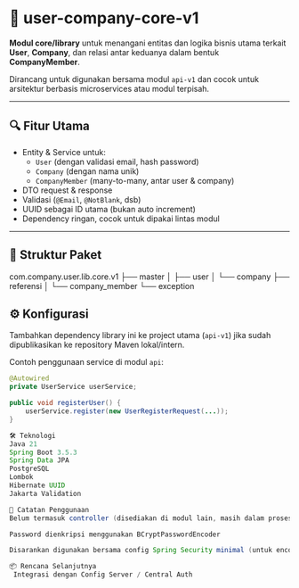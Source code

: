 # 🧩 user-company-core-v1

**Modul core/library** untuk menangani entitas dan logika bisnis utama terkait **User**, **Company**, dan relasi antar keduanya dalam bentuk **CompanyMember**.

Dirancang untuk digunakan bersama modul `api-v1` dan cocok untuk arsitektur berbasis microservices atau modul terpisah.

---

## 🔍 Fitur Utama

- Entity & Service untuk:
  - `User` (dengan validasi email, hash password)
  - `Company` (dengan nama unik)
  - `CompanyMember` (many-to-many, antar user & company)
- DTO request & response
- Validasi (`@Email`, `@NotBlank`, dsb)
- UUID sebagai ID utama (bukan auto increment)
- Dependency ringan, cocok untuk dipakai lintas modul

---

## 🧱 Struktur Paket

com.company.user.lib.core.v1
├── master
│ ├── user
│ └── company
├── referensi
│ └── company_member
└── exception


## ⚙️ Konfigurasi

Tambahkan dependency library ini ke project utama (`api-v1`) jika sudah dipublikasikan ke repository Maven lokal/intern.

Contoh penggunaan service di modul `api`:

```java
@Autowired
private UserService userService;

public void registerUser() {
    userService.register(new UserRegisterRequest(...));
}

🛠️ Teknologi
Java 21
Spring Boot 3.5.3
Spring Data JPA
PostgreSQL
Lombok
Hibernate UUID
Jakarta Validation

🚧 Catatan Penggunaan
Belum termasuk controller (disediakan di modul lain, masih dalam proses)

Password dienkripsi menggunakan BCryptPasswordEncoder

Disarankan digunakan bersama config Spring Security minimal (untuk encoder)

📦 Rencana Selanjutnya
 Integrasi dengan Config Server / Central Auth
